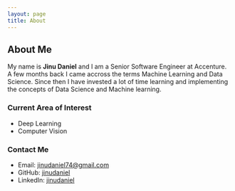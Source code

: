 ```yaml
---
layout: page
title: About
---
```

## About Me
My name is **Jinu Daniel** and I am a Senior Software Engineer at Accenture. A few months back I came accross the terms Machine Learning and Data Science. 
Since then I have invested a lot of time learning and implementing the concepts of Data Science and Machine learning.  

### Current Area of Interest
* Deep Learning
* Computer Vision

### Contact Me
* Email: jinudaniel74@gmail.com
* GitHub: [jinudaniel](https://github.com/jinudaniel)
* LinkedIn: [jinudaniel](https://www.linkedin.com/in/jinu-daniel)